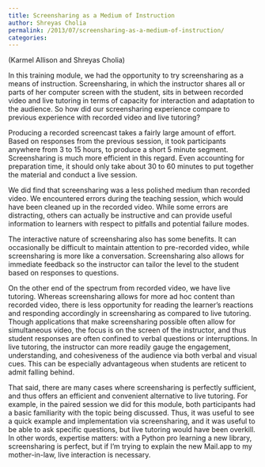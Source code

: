 ```yaml
---
title: Screensharing as a Medium of Instruction
author: Shreyas Cholia
permalink: /2013/07/screensharing-as-a-medium-of-instruction/
categories:
---
```

<p dir="ltr">
  (Karmel Allison and Shreyas Cholia)
</p>

<p dir="ltr" id="docs-internal-guid-0d9ea06a-31b6-42b8-1088-e02dfe7be137">
  In this training module, we had the opportunity to try screensharing as a means of instruction. Screensharing, in which the instructor shares all or parts of her computer screen with the student, sits in between recorded video and live tutoring in terms of capacity for interaction and adaptation to the audience. So how did our screensharing experience compare to previous experience with recorded video and live tutoring?
</p>

<p dir="ltr">
  Producing a recorded screencast takes a fairly large amount of effort. Based on responses from the previous session, it took participants anywhere from 3 to 15 hours, to produce a short 5 minute segment. Screensharing is much more efficient in this regard. Even accounting for preparation time, it should only take about 30 to 60 minutes to put together the material and conduct a live session.
</p>

<p dir="ltr">
  We did find that screensharing was a less polished medium than recorded video. We encountered errors during the teaching session, which would have been cleaned up in the recorded video. While some errors are distracting, others can actually be instructive and can provide useful information to learners with respect to pitfalls and potential failure modes.
</p>

<p dir="ltr">
  The interactive nature of screensharing also has some benefits. It can occasionally be difficult to maintain attention to pre-recorded video, while screensharing is more like a conversation. Screensharing also allows for immediate feedback so the instructor can tailor the level to the student based on responses to questions.
</p>

<p dir="ltr">
  On the other end of the spectrum from recorded video, we have live tutoring. Whereas screensharing allows for more ad hoc content than recorded video, there is less opportunity for reading the learner’s reactions and responding accordingly in screensharing as compared to live tutoring. Though applications that make screensharing possible often allow for simultaneous video, the focus is on the screen of the instructor, and thus student responses are often confined to verbal questions or interruptions. In live tutoring, the instructor can more readily gauge the engagement, understanding, and cohesiveness of the audience via both verbal and visual cues. This can be especially advantageous when students are reticent to admit falling behind.
</p>

<p dir="ltr">
  That said, there are many cases where screensharing is perfectly sufficient, and thus offers an efficient and convenient alternative to live tutoring. For example, in the paired session we did for this module, both participants had a basic familiarity with the topic being discussed. Thus, it was useful to see a quick example and implementation via screensharing, and it was useful to be able to ask specific questions, but live tutoring would have been overkill. In other words, expertise matters: with a Python pro learning a new library, screensharing is perfect, but if I’m trying to explain the new Mail.app to my mother-in-law, live interaction is necessary.
</p>
